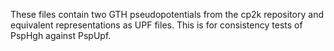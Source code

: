 These files contain two GTH pseudopotentials from the cp2k repository
and equivalent representations as UPF files. This is for consistency
tests of PspHgh against PspUpf.
